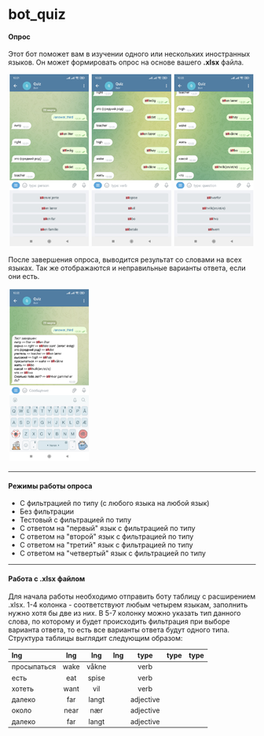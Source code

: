 # bot_quiz

#### Опрос 
Этот бот поможет вам в изучении одного или нескольких иностранных языков. Он может формировать опрос на основе вашего __.xlsx__ файла. 

<img src="images/2.jpg" 
    width="32%" height="32%" vspace="2" hspace="3"><img src="images/3.jpg" 
    width="32%" height="32%" vspace="2" hspace="3"><img src="images/4.jpg" 
    width="32%" height="32%" vspace="2" hspace="3">

После завершения опроса, выводится результат со словами на всех языках. Так же отображаются и неправильные варианты ответа, если они есть.

<img src="images/5.jpg" 
    width="32%" height="32%"
  vspace="4" hspace="3"> 

---

#### Режимы работы опроса 

* С фильтрацией по типу (с любого языка на любой язык)
* Без фильтрации
* Тестовый с фильтрацией по типу
* С ответом на "первый" язык с фильтрацией по типу 
* С ответом на "второй" язык с фильтрацией по типу
* С ответом на "третий" язык с фильтрацией по типу
* С ответом на "четвертый" язык с фильтрацией по типу


---

#### Работа с .xlsx файлом

Для начала работы необходимо отправить боту таблицу с расширением .xlsx. 1-4 колонка - соответствуют любым четырем языкам, заполнить нужно хотя бы две из них. В 5-7 колонку можно указать тип данного слова, по которому и будет происходить фильтрация при выборе варианта ответа, то есть все варианты ответа будут одного типа. Структура таблицы выглядит следующим образом:

lng | lng | lng | lng | type | type | type
:----|:----------:|:----------:|:----------:|:----------:|:----------:|--------:
просыпаться | wake | våkne | | verb
есть | eat | spise | | verb
хотеть | want | vil | | verb
далеко | far | langt | | adjective
около | near | nær | | adjective
далеко | far | langt | | adjective